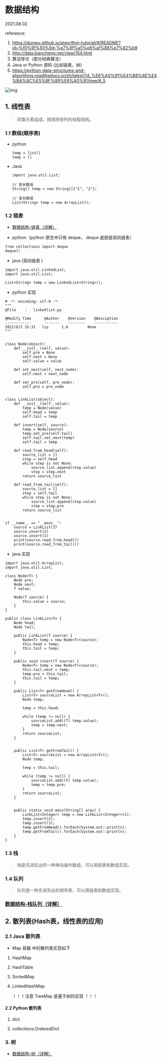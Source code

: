 # 数据结构

2021.08.02

reference:

1. https://dunwu.github.io/algorithm-tutorial/#/README?id=%f0%9f%93%9d-%e7%9f%a5%e8%af%86%e7%82%b9
2. http://data.biancheng.net/view/154.html
3. 算法导论（部分经典算法）
4. Java or Python 源码 (比如链表，树)
5. https://python-data-structures-and-algorithms.readthedocs.io/zh/latest/14_%E6%A0%91%E4%B8%8E%E4%BA%8C%E5%8F%89%E6%A0%91/tree/#_5

![img](https://raw.githubusercontent.com/dunwu/images/dev/snap/20200605164316.png)



## 1. 线性表

> 同类元素组成，按顺序排列的线程结构。

### 1.1 数组(顺序表)

- python

  ```
  temp = list()
  temp = []
  ```

- Java

  ```
  import java.util.List;
  
  // 定长数组
  String[] temp = new String[]{"1", "2"};
  
  // 变长数组
  List<String> temp = new ArrayList();
  ```

  

### 1.2 链表
- [ 数据结构-链表（详解） ](https://github.com/Whojohn/learn/blob/master/docs/datastructure/linklist.md)

- python（python 原生中只有 deque， deque 底层是双向链表）

```
from collections import deque
deque()
```

- java (双向链表 )

```
import java.util.LinkedList;
import java.util.List;

List<String> temp = new LinkedList<String>();
```

- python 实现

```
# -*- encoding: utf-8 -*-
"""
@File    :   linkedlist.py    

@Modify Time      @Author    @Version    @Desciption
------------      -------    --------    -----------
2021/8/2 15:31   lzy      1.0         None
"""


class Node(object):
    def __init__(self, value):
        self.pre = None
        self.next = None
        self.value = value

    def set_next(self, next_node):
        self.next = next_node

    def set_pre(self, pre_node):
        self.pre = pre_node


class LinkList(object):
    def __init__(self, value):
        temp = Node(value)
        self.head = temp
        self.tail = temp

    def insert(self, source):
        temp = Node(source)
        temp.set_pre(self.tail)
        self.tail.set_next(temp)
        self.tail = temp

    def read_from_head(self):
        source_list = []
        step = self.head
        while step is not None:
            source_list.append(step.value)
            step = step.next
        return source_list

    def read_from_tail(self):
        source_list = []
        step = self.tail
        while step is not None:
            source_list.append(step.value)
            step = step.pre
        return source_list


if __name__ == "__main__":
    source = LinkList(3)
    source.insert(2)
    source.insert(1)
    print(source.read_from_head())
    print(source.read_from_tail())

```

- java 实现

```
import java.util.ArrayList;
import java.util.List;

class Node<T> {
    Node pre;
    Node next;
    T value;

    Node(T source) {
        this.value = source;
    }
}

public class LinkList<T> {
    Node head;
    Node tail;

    public LinkList(T source) {
        Node<T> temp = new Node<T>(source);
        this.head = temp;
        this.tail = temp;
    }

    public void insert(T source) {
        Node<T> temp = new Node<T>(source);
        this.tail.next = temp;
        temp.pre = this.tail;
        this.tail = temp;
    }

    public List<T> getFromHead() {
        List<T> sourceList = new ArrayList<T>();
        Node temp;

        temp = this.head;

        while (temp != null) {
            sourceList.add((T) temp.value);
            temp = temp.next;
        }
        return sourceList;
    }


    public List<T> getFromTail() {
        List<T> sourceList = new ArrayList<T>();
        Node temp;

        temp = this.tail;

        while (temp != null) {
            sourceList.add((T) temp.value);
            temp = temp.pre;
        }
        return sourceList;
    }


    public static void main(String[] args) {
        LinkList<Integer> temp = new LinkList<Integer>(1);
        temp.insert(2);
        temp.insert(3);
        temp.getFromHead().forEach(System.out::println);
        temp.getFromTail().forEach(System.out::println);
    }
}

```

### 1.3 栈

> 栈是先进后出的一种单向操作数组，可以用链表和数组实现。

### 1.4 队列

> 队列是一种先进先出的顺序表，可以用链表和数组实现。

### [数据结构-栈队列（详解） ](https://github.com/Whojohn/learn/blob/master/docs/datastructure/linklist.md)


## 2. 散列表(Hash表，线性表的应用)

### 2.1 Java 散列表

- Map 容器 中的散列表实现如下

1. HashMap

2. HashTable

3. SortedMap

4. LinkedHashMap

   ！！！注意 TreeMap 是基于树的实现 ！！！

#### 2.2 Python 散列表

1. dict

2. collections.OrderedDict


### 3. 树
- [ 数据结构-树（详解） ](https://github.com/Whojohn/learn/blob/master/docs/datastructure/tree.md)






